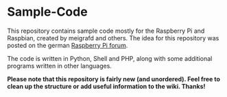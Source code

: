# Sample-Code
This repository contains sample code mostly for the Raspberry Pi and Raspbian, created by meigrafd and others. The idea for this repository was posted on the german [Raspberry Pi forum](http://www.forum-raspberrypi.de/Thread-andere-samplecoderepository).

The code is written in Python, Shell and PHP, along with some additional programs written in other languages.

**Please note that this repository is fairly new (and unordered). Feel free to clean up the structure or add useful information to the wiki. Thanks!**
